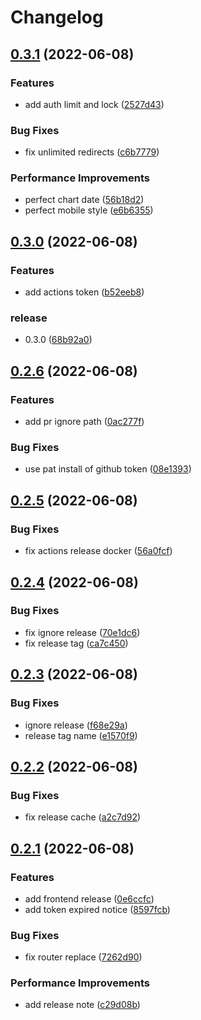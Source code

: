 # Changelog

## [0.3.1](https://github.com/starudream/creative-apartment/compare/v0.3.0...v0.3.1) (2022-06-08)


### Features

* add auth limit and lock ([2527d43](https://github.com/starudream/creative-apartment/commit/2527d43f8174d26feba0d2f764ff4708fefbba84))


### Bug Fixes

* fix unlimited redirects ([c6b7779](https://github.com/starudream/creative-apartment/commit/c6b7779cfe4982747530c5af077d3467b9cb7177))


### Performance Improvements

* perfect chart date ([56b18d2](https://github.com/starudream/creative-apartment/commit/56b18d24b787bc3abd65433fe5d53154021b9353))
* perfect mobile style ([e6b6355](https://github.com/starudream/creative-apartment/commit/e6b6355f3895b5c94ca71f755e9939cc7309e2b7))

## [0.3.0](https://github.com/starudream/creative-apartment/compare/v0.2.6...v0.3.0) (2022-06-08)


### Features

* add actions token ([b52eeb8](https://github.com/starudream/creative-apartment/commit/b52eeb8e1682541f0a5fd44acc47cec76fd3a78a))


### release

* 0.3.0 ([68b92a0](https://github.com/starudream/creative-apartment/commit/68b92a0548d89b8123fc17fd3c244ba1ed602c5c))

## [0.2.6](https://github.com/starudream/creative-apartment/compare/v0.2.5...v0.2.6) (2022-06-08)


### Features

* add pr ignore path ([0ac277f](https://github.com/starudream/creative-apartment/commit/0ac277fc424c161a443b8efef227aa2219653502))


### Bug Fixes

* use pat install of github token ([08e1393](https://github.com/starudream/creative-apartment/commit/08e1393d87c6ff3fb0294e44be3dea807e911fe3))

## [0.2.5](https://github.com/starudream/creative-apartment/compare/v0.2.4...v0.2.5) (2022-06-08)


### Bug Fixes

* fix actions release docker ([56a0fcf](https://github.com/starudream/creative-apartment/commit/56a0fcf6d4702520fde4c6587eab24d18c1bcb05))

## [0.2.4](https://github.com/starudream/creative-apartment/compare/v0.2.3...v0.2.4) (2022-06-08)


### Bug Fixes

* fix ignore release ([70e1dc6](https://github.com/starudream/creative-apartment/commit/70e1dc668acb5d7b933a68c7e807b69e4014889a))
* fix release tag ([ca7c450](https://github.com/starudream/creative-apartment/commit/ca7c450e920bedfdb91987d588b0b8f938bde751))

## [0.2.3](https://github.com/starudream/creative-apartment/compare/v0.2.2...v0.2.3) (2022-06-08)


### Bug Fixes

* ignore release ([f68e29a](https://github.com/starudream/creative-apartment/commit/f68e29aa575578edd1086642ff53c8283d82682e))
* release tag name ([e1570f9](https://github.com/starudream/creative-apartment/commit/e1570f90a45705c1f54fa3869a307ebe36fed857))

## [0.2.2](https://github.com/starudream/creative-apartment/compare/v0.2.1...v0.2.2) (2022-06-08)


### Bug Fixes

* fix release cache ([a2c7d92](https://github.com/starudream/creative-apartment/commit/a2c7d92697e2246b96c291abcb7f5825a99e9aad))

## [0.2.1](https://github.com/starudream/creative-apartment/compare/v0.2.0...v0.2.1) (2022-06-08)


### Features

* add frontend release ([0e6ccfc](https://github.com/starudream/creative-apartment/commit/0e6ccfcda8922250cc0f874d3bc59b0b7902b8e9))
* add token expired notice ([8597fcb](https://github.com/starudream/creative-apartment/commit/8597fcb353632dee69b8ba7fa0fc17467ca197a4))


### Bug Fixes

* fix router replace ([7262d90](https://github.com/starudream/creative-apartment/commit/7262d90d3c336ccb077068bd96a7213b0ab8da06))


### Performance Improvements

* add release note ([c29d08b](https://github.com/starudream/creative-apartment/commit/c29d08bc23feda18247eeee4e3710627e20de263))
